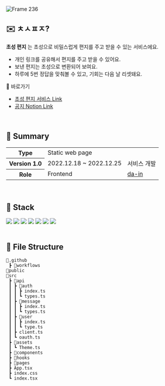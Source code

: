 ![Frame 236](https://user-images.githubusercontent.com/66757141/213925565-04ebcbca-3966-4fbb-a65e-10bbd3d7bbd7.png)

## ✉️ ㅊㅅㅍㅈ?

**초성 편지** 는 초성으로 비밀스럽게 편지를 주고 받을 수 있는 서비스에요.

- 개인 링크를 공유해서 편지를 주고 받을 수 있어요.
- 보낸 편지는 초성으로 변환되어 보여요.
- 하루에 5번 정답을 맞춰볼 수 있고, 기회는 다음 날 리셋돼요.

🔗 바로가기

- [초성 편지 서비스 Link](https://roundshoulder.github.io/cs-letter-frontend/)
- [공지 Notion Link](https://chosung-letter.notion.site/1dcc2f838fab47eeb47c97787077ab9f)

<br/>

## 🥕 Summary

<table>
  <tr>
    <th>Type</th>
    <td>Static web page</td>
    <td></td>
  </tr>
  <tr>
    <th>Version 1.0</th>
    <td>2022.12.18 ~ 2022.12.25</td>
    <td>서비스 개발</td>
  </tr>
  <tr>
    <th>Role</th>
    <td>Frontend</td>
    <td><a href='https://github.com/da-in'>da-in</a></td>
  </tr>
</table>

<br/>

## 🔧 Stack

<div>
  <img src="https://img.shields.io/badge/Typescript-3178C6?style=flat-square&logo=Typescript&logoColor=white">
  <img src="https://img.shields.io/badge/React-61DAFB?style=flat-square&logo=React&logoColor=black">
  <img src="https://img.shields.io/badge/Axios-5A29E4?style=flat-square&logo=Axios&logoColor=white">
  <img src="https://img.shields.io/badge/React Query-FF4154?style=flat-square&logo=React Query&logoColor=white">
  <img src="https://img.shields.io/badge/👩‍🎤Emotion/css-D26AC2?style=flat-square&logoColor=white">
  <img src="https://img.shields.io/badge/Github Actions-222222?style=flat-square&logo=Github&logoColor=white">
  <img src="https://img.shields.io/badge/Amazon S3-569A31?style=flat-square&logo=Amazon S3&logoColor=white">
</div>

<br/>

## 📖 File Structure

```
📂.github
 ┣ 📂workflows
📂public
📂src
 ┣ 📂api
 ┃ ┣ 📂auth
 ┃ ┃ ┣ index.ts
 ┃ ┃ ┗ types.ts
 ┃ ┣ 📂message
 ┃ ┃ ┣ index.ts
 ┃ ┃ ┗ types.ts
 ┃ ┣ 📂user
 ┃ ┃ ┣ index.ts
 ┃ ┃ ┗ type.ts
 ┃ ┣ client.ts
 ┃ ┗ oauth.ts
 ┣ 📂assets
 ┃ ┗ Theme.ts
 ┣ 📂components
 ┣ 📂hooks
 ┣ 📂pages
 ┣ App.tsx
 ┣ index.css
 ┗ index.tsx
```
